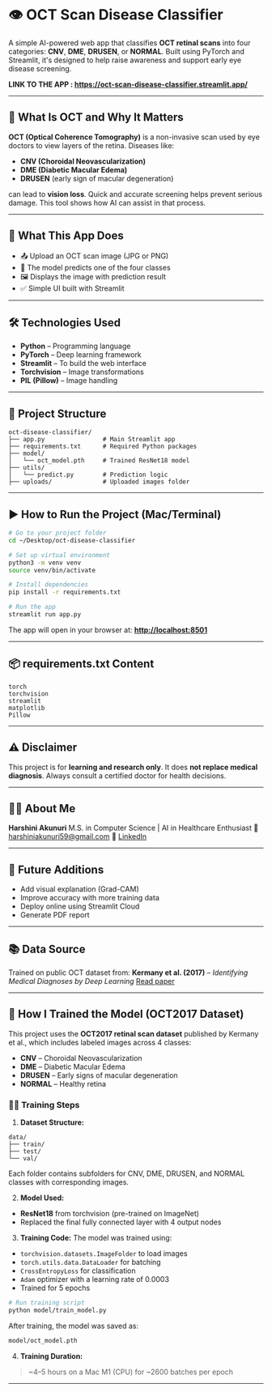 # 👁️ OCT Scan Disease Classifier

A simple AI-powered web app that classifies **OCT retinal scans** into four categories: **CNV**, **DME**, **DRUSEN**, or **NORMAL**. Built using PyTorch and Streamlit, it's designed to help raise awareness and support early eye disease screening.

**LINK TO THE APP : https://oct-scan-disease-classifier.streamlit.app/** 

---

## 📖 What Is OCT and Why It Matters

**OCT (Optical Coherence Tomography)** is a non-invasive scan used by eye doctors to view layers of the retina. Diseases like:

* **CNV (Choroidal Neovascularization)**
* **DME (Diabetic Macular Edema)**
* **DRUSEN** (early sign of macular degeneration)

can lead to **vision loss**. Quick and accurate screening helps prevent serious damage. This tool shows how AI can assist in that process.

---

## 🧠 What This App Does

* 📤 Upload an OCT scan image (JPG or PNG)
* 🤖 The model predicts one of the four classes
* 🖼️ Displays the image with prediction result
* ✅ Simple UI built with Streamlit

---

## 🛠️ Technologies Used

* **Python** – Programming language
* **PyTorch** – Deep learning framework
* **Streamlit** – To build the web interface
* **Torchvision** – Image transformations
* **PIL (Pillow)** – Image handling

---

## 📁 Project Structure

```
oct-disease-classifier/
├── app.py                # Main Streamlit app
├── requirements.txt      # Required Python packages
├── model/
│   └── oct_model.pth     # Trained ResNet18 model
├── utils/
│   └── predict.py        # Prediction logic
├── uploads/              # Uploaded images folder
```

---

## ▶️ How to Run the Project (Mac/Terminal)

```bash
# Go to your project folder
cd ~/Desktop/oct-disease-classifier

# Set up virtual environment
python3 -m venv venv
source venv/bin/activate

# Install dependencies
pip install -r requirements.txt

# Run the app
streamlit run app.py
```

The app will open in your browser at: **[http://localhost:8501](http://localhost:8501)**

---

## 📦 requirements.txt Content

```
torch
torchvision
streamlit
matplotlib
Pillow
```

---

## ⚠️ Disclaimer

This project is for **learning and research only**. It does **not replace medical diagnosis**. Always consult a certified doctor for health decisions.

---

## 👩‍⚕️ About Me

**Harshini Akunuri**
M.S. in Computer Science | AI in Healthcare Enthusiast
📧 [harshiniakunuri59@gmail.com](mailto:harshiniakunuri59@gmail.com)
🔗 [LinkedIn](https://www.linkedin.com/in/harshini-akunuri/)

---

## 🔮 Future Additions

* Add visual explanation (Grad-CAM)
* Improve accuracy with more training data
* Deploy online using Streamlit Cloud
* Generate PDF report

---

## 📚 Data Source

Trained on public OCT dataset from:
**Kermany et al. (2017)** – *Identifying Medical Diagnoses by Deep Learning*
[Read paper](https://doi.org/10.1016/j.cels.2018.02.010)

---

## 🧪 How I Trained the Model (OCT2017 Dataset)

This project uses the **OCT2017 retinal scan dataset** published by Kermany et al., which includes labeled images across 4 classes:

* **CNV** – Choroidal Neovascularization
* **DME** – Diabetic Macular Edema
* **DRUSEN** – Early signs of macular degeneration
* **NORMAL** – Healthy retina

### 🧑‍💻 Training Steps

1. **Dataset Structure:**

```
data/
├── train/
├── test/
└── val/
```

Each folder contains subfolders for CNV, DME, DRUSEN, and NORMAL classes with corresponding images.

2. **Model Used:**

* **ResNet18** from torchvision (pre-trained on ImageNet)
* Replaced the final fully connected layer with 4 output nodes

3. **Training Code:**
   The model was trained using:

* `torchvision.datasets.ImageFolder` to load images
* `torch.utils.data.DataLoader` for batching
* `CrossEntropyLoss` for classification
* `Adam` optimizer with a learning rate of 0.0003
* Trained for 5 epochs

```bash
# Run training script
python model/train_model.py
```

After training, the model was saved as:

```bash
model/oct_model.pth
```

4. **Training Duration:**

> \~4–5 hours on a Mac M1 (CPU) for \~2600 batches per epoch

---


